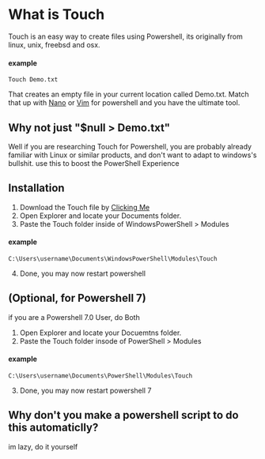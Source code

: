 # What is Touch
Touch is an easy way to create files using Powershell, its originally from linux, unix, freebsd and osx.

#### example

```
Touch Demo.txt
```
That creates an empty file in your current location called Demo.txt. Match that up with [Nano](https://scoop.sh/#/apps?q=nano&s=0&d=1&o=true) or [Vim](https://www.vim.org/download.php) for powershell and you have the ultimate tool.


## Why not just "$null > Demo.txt"
Well if you are researching Touch for Powershell, you are probably already familiar with Linux or similar products, and don't want to adapt to windows's bullshit. use this to boost the PowerShell Experience

## Installation

1. Download the Touch file by [Clicking Me](https://github.com/OlaYZen/Touch-Psm1/archive/refs/heads/master.zip)
2. Open Explorer and locate your Documents folder.
3. Paste the Touch folder inside of WindowsPowerShell > Modules

#### example

```
C:\Users\username\Documents\WindowsPowerShell\Modules\Touch
```

4. Done, you may now restart powershell

## (Optional, for Powershell 7)
if you are a Powershell 7.0 User, do Both

1. Open Explorer and locate your Docuemtns folder.
2. Paste the Touch folder insode of PowerShell >  Modules

#### example

```
C:\Users\username\Documents\PowerShell\Modules\Touch
```

3. Done, you may now restart powershell 7


## Why don't you make a powershell script to do this automaticlly?
im lazy, do it yourself
